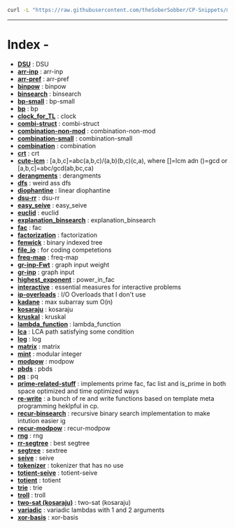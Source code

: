 ```bash
curl -L "https://raw.githubusercontent.com/theSoberSobber/CP-Snippets/main/snippets.json" > snippets.json
```
---
# Index - 


- **[DSU](https://github.com/theSoberSobber/CP-Snippets/blob/main/snippets.json#L2)** : DSU 
- **[arr-inp](https://github.com/theSoberSobber/CP-Snippets/blob/main/snippets.json#L37)** : arr-inp 
- **[arr-pref](https://github.com/theSoberSobber/CP-Snippets/blob/main/snippets.json#L45)** : arr-pref 
- **[binpow](https://github.com/theSoberSobber/CP-Snippets/blob/main/snippets.json#L53)** : binpow 
- **[binsearch](https://github.com/theSoberSobber/CP-Snippets/blob/main/snippets.json#L68)** : binsearch 
- **[bp-small](https://github.com/theSoberSobber/CP-Snippets/blob/main/snippets.json#L89)** : bp-small 
- **[bp](https://github.com/theSoberSobber/CP-Snippets/blob/main/snippets.json#L134)** : bp 
- **[clock_for_TL](https://github.com/theSoberSobber/CP-Snippets/blob/main/snippets.json#L212)** : clock 
- **[combi-struct](https://github.com/theSoberSobber/CP-Snippets/blob/main/snippets.json#L224)** : combi-struct 
- **[combination-non-mod](https://github.com/theSoberSobber/CP-Snippets/blob/main/snippets.json#L275)** : combination-non-mod 
- **[combination-small](https://github.com/theSoberSobber/CP-Snippets/blob/main/snippets.json#L292)** : combination-small 
- **[combination](https://github.com/theSoberSobber/CP-Snippets/blob/main/snippets.json#L308)** : combination 
- **[crt](https://github.com/theSoberSobber/CP-Snippets/blob/main/snippets.json#L321)** : crt 
- **[cute-lcm](https://github.com/theSoberSobber/CP-Snippets/blob/main/snippets.json#L345)** : [a,b,c]=abc(a,b,c)/(a,b)(b,c)(c,a), where []=lcm adn ()=gcd or [a,b,c]=abc/gcd(ab,bc,ca) 
- **[derangments](https://github.com/theSoberSobber/CP-Snippets/blob/main/snippets.json#L355)** : derangments 
- **[dfs](https://github.com/theSoberSobber/CP-Snippets/blob/main/snippets.json#L368)** : weird ass dfs 
- **[diophantine](https://github.com/theSoberSobber/CP-Snippets/blob/main/snippets.json#L388)** : linear diophantine 
- **[dsu-rr](https://github.com/theSoberSobber/CP-Snippets/blob/main/snippets.json#L464)** : dsu-rr 
- **[easy_seive](https://github.com/theSoberSobber/CP-Snippets/blob/main/snippets.json#L503)** : easy_seive 
- **[euclid](https://github.com/theSoberSobber/CP-Snippets/blob/main/snippets.json#L522)** : euclid 
- **[explanation_binsearch](https://github.com/theSoberSobber/CP-Snippets/blob/main/snippets.json#L547)** : explanation_binsearch 
- **[fac](https://github.com/theSoberSobber/CP-Snippets/blob/main/snippets.json#L582)** : fac 
- **[factorization](https://github.com/theSoberSobber/CP-Snippets/blob/main/snippets.json#L596)** : factorization 
- **[fenwick](https://github.com/theSoberSobber/CP-Snippets/blob/main/snippets.json#L626)** : binary indexed tree 
- **[file_io](https://github.com/theSoberSobber/CP-Snippets/blob/main/snippets.json#L666)** : for coding competetions 
- **[freq-map](https://github.com/theSoberSobber/CP-Snippets/blob/main/snippets.json#L676)** : freq-map 
- **[gr-inp-Fwt](https://github.com/theSoberSobber/CP-Snippets/blob/main/snippets.json#L687)** : graph input weight 
- **[gr-inp](https://github.com/theSoberSobber/CP-Snippets/blob/main/snippets.json#L700)** : graph input 
- **[highest_exponent](https://github.com/theSoberSobber/CP-Snippets/blob/main/snippets.json#L713)** : power_in_fac 
- **[interactive](https://github.com/theSoberSobber/CP-Snippets/blob/main/snippets.json#L728)** : essential measures for interactive problems 
- **[ip-overloads](https://github.com/theSoberSobber/CP-Snippets/blob/main/snippets.json#L753)** : I/O Overloads that I don't use 
- **[kadane](https://github.com/theSoberSobber/CP-Snippets/blob/main/snippets.json#L770)** : max subarray sum O(n) 
- **[kosaraju](https://github.com/theSoberSobber/CP-Snippets/blob/main/snippets.json#L786)** : kosaraju 
- **[kruskal](https://github.com/theSoberSobber/CP-Snippets/blob/main/snippets.json#L866)** : kruskal 
- **[lambda_function](https://github.com/theSoberSobber/CP-Snippets/blob/main/snippets.json#L887)** : lambda_function 
- **[lca](https://github.com/theSoberSobber/CP-Snippets/blob/main/snippets.json#L896)** : LCA path satisfying some condition 
- **[log](https://github.com/theSoberSobber/CP-Snippets/blob/main/snippets.json#L957)** : log 
- **[matrix](https://github.com/theSoberSobber/CP-Snippets/blob/main/snippets.json#L988)** : matrix 
- **[mint](https://github.com/theSoberSobber/CP-Snippets/blob/main/snippets.json#L1039)** : modular integer 
- **[modpow](https://github.com/theSoberSobber/CP-Snippets/blob/main/snippets.json#L1098)** : modpow 
- **[pbds](https://github.com/theSoberSobber/CP-Snippets/blob/main/snippets.json#L1114)** : pbds 
- **[pq](https://github.com/theSoberSobber/CP-Snippets/blob/main/snippets.json#L1129)** : pq 
- **[prime-related-stuff](https://github.com/theSoberSobber/CP-Snippets/blob/main/snippets.json#L1137)** : implements prime fac, fac list and is_prime in both space optimized and time optimized ways 
- **[re-write](https://github.com/theSoberSobber/CP-Snippets/blob/main/snippets.json#L1328)** : a bunch of re and write functions based on template meta programming heklpful in cp. 
- **[recur-binsearch](https://github.com/theSoberSobber/CP-Snippets/blob/main/snippets.json#L1350)** : recursive binary search implementation to make intution easier ig 
- **[recur-modpow](https://github.com/theSoberSobber/CP-Snippets/blob/main/snippets.json#L1367)** : recur-modpow 
- **[rng](https://github.com/theSoberSobber/CP-Snippets/blob/main/snippets.json#L1383)** : rng 
- **[rr-segtree](https://github.com/theSoberSobber/CP-Snippets/blob/main/snippets.json#L1392)** : best segtree 
- **[segtree](https://github.com/theSoberSobber/CP-Snippets/blob/main/snippets.json#L1536)** : sextree 
- **[seive](https://github.com/theSoberSobber/CP-Snippets/blob/main/snippets.json#L1650)** : seive 
- **[tokenizer](https://github.com/theSoberSobber/CP-Snippets/blob/main/snippets.json#L1668)** : tokenizer that has no use 
- **[totient-seive](https://github.com/theSoberSobber/CP-Snippets/blob/main/snippets.json#L1675)** : totient-seive 
- **[totient](https://github.com/theSoberSobber/CP-Snippets/blob/main/snippets.json#L1689)** : totient 
- **[trie](https://github.com/theSoberSobber/CP-Snippets/blob/main/snippets.json#L1709)** : trie 
- **[troll](https://github.com/theSoberSobber/CP-Snippets/blob/main/snippets.json#L1745)** : troll 
- **[two-sat (kosaraju)](https://github.com/theSoberSobber/CP-Snippets/blob/main/snippets.json#L1755)** : two-sat (kosaraju) 
- **[variadic](https://github.com/theSoberSobber/CP-Snippets/blob/main/snippets.json#L1892)** : variadic lambdas with 1 and 2 arguments 
- **[xor-basis](https://github.com/theSoberSobber/CP-Snippets/blob/main/snippets.json#L1901)** : xor-basis 